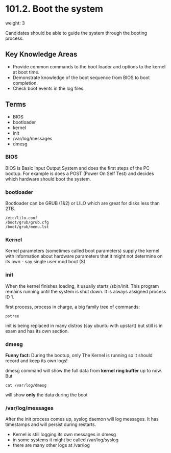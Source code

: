 # 101.2. Boot the system

weight: 3

Candidates should be able to guide the system through the booting process.

## Key Knowledge Areas <a id="key-knowledge-areas"></a>

* Provide common commands to the boot loader and options to the kernel at boot time.
* Demonstrate knowledge of the boot sequence from BIOS to boot completion.
* Check boot events in the log files.

## Terms <a id="terms"></a>

* BIOS
* bootloader
* kernel
* init
* /var/log/messages
* dmesg

### BIOS <a id="bios"></a>

BIOS is Basic Input Output System and does the first steps of the PC bootup. For example is does a POST \(Power On Self Test\) and decides which hardware should boot the system.

### bootloader <a id="bootloader"></a>

Bootloader can be GRUB \(1&2\) or LILO which are great for disks less than 2TB.

```text
/etc/lilo.conf
/boot/grub/grub.cfg
/boot/grub/menu.lst
```

### Kernel <a id="kernel"></a>

Kernel parameters \(sometimes called boot parameters\) supply the kernel with information about hardware parameters that it might not determine on its own - say single user mod boot \(S\)

### init <a id="init"></a>

When the kernel finishes loading, it usually starts /sbin/init. This program remains running until the system is shut down. It is always assigned process ID 1.

first process, process in charge, a big family tree of commands:

```text
pstree
```

init is being replaced in many distros \(say ubuntu with upstart\) but still is in exam and has its own section.

### dmesg <a id="dmesg"></a>

**Funny fact:** During the bootup, only The Kernel is running so it should record and keep its own logs!

dmesg command will show the full data from **kernel ring buffer** up to now. But

```text
cat /var/log/dmesg
```

will show **only** the data during the boot

### /var/log/messages <a id="varlogmessages"></a>

After the init process comes up, syslog daemon will log messages. It has timestamps and will persist during restarts.

* Kernel is still logging its own messages in dmesg
* in some systems it might be called /var/log/syslog
* there are many other logs at /var/log

